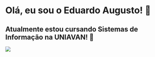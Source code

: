 
# Olá, eu sou o Eduardo Augusto! 👋
## Atualmente estou cursando Sistemas de Informação na UNIAVAN! :green_heart:
<img src="https://64.media.tumblr.com/1e59432e5fe2d7942df39fdd0223d294/9ec5a9ae5ba9f7db-ae/s1280x1920/8f45c6df3adc9f1a74b58a275b587982b5de8abc.gif">

